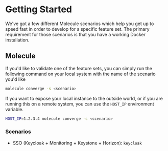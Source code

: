 # Getting Started

We've got a few different Molecule scenarios which help you get up to speed fast
in order to develop for a specific feature set.  The primary requirement for
those scenarios is that you have a working Docker installation.

## Molecule

If you'd like to validate one of the feature sets, you can simply run the
following command on your local system with the name of the scenario you'd like

```bash
molecule converge -s <scenario>
```

If you want to expose your local instance to the outside world, or if you are
running this on a remote system, you can use the `HOST_IP` environment variable.

```bash
HOST_IP=1.2.3.4 molecule converge -s <scenario>
```

### Scenarios

- SSO (Keycloak + Monitoring + Keystone + Horizon): `keycloak`
